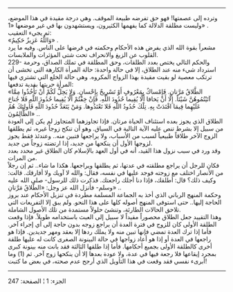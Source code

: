 ------------------------------------------------------------------------

وترده إلى عصمتها! فهو حق تفرضه طبيعة الموقف. وهي درجة مقيدة في هذا
الموضع، وليست مطلقة الدلالة كما يفهمها الكثيرون، ويستشهدون بها في غير
موضعها «1» .  
ثم يجيء التعقيب:  
«وَاللَّهُ عَزِيزٌ حَكِيمٌ» .  
مشعراً بقوة الله الذي يفرض هذه الأحكام وحكمته في فرضها على الناس. وفيه ما
يرد القلوب عن الزيغ والانحراف تحت شتى المؤثرات والملابسات.  
229- والحكم التالي يختص بعدد الطلقات، وحق المطلقة في تملك الصداق، وحرمة
استرداد شيء منه عند الطلاق، إلا في حالة واحدة: حالة المرأة الكارهة التي
تخشى أن ترتكب معصية لو بقيت مقيدة بهذا الزواج المكروه. وهي حالة الخلع
التي تشتري فيها المرأة حريتها بفدية تدفعها:  
«الطَّلاقُ مَرَّتانِ. فَإِمْساكٌ بِمَعْرُوفٍ أَوْ تَسْرِيحٌ بِإِحْسانٍ. وَلا يَحِلُّ لَكُمْ أَنْ تَأْخُذُوا مِمَّا
آتَيْتُمُوهُنَّ شَيْئاً. إِلَّا أَنْ يَخافا أَلَّا يُقِيما حُدُودَ اللَّهِ. فَإِنْ خِفْتُمْ أَلَّا يُقِيما حُدُودَ
اللَّهِ فَلا جُناحَ عَلَيْهِما فِيمَا افْتَدَتْ بِهِ. تِلْكَ حُدُودُ اللَّهِ فَلا تَعْتَدُوها. وَمَنْ يَتَعَدَّ
حُدُودَ اللَّهِ فَأُولئِكَ هُمُ الظَّالِمُونَ» ..  
الطلاق الذي يجوز بعده استئناف الحياة مرتان. فإذا تجاوزهما المتجاوز لم
يكن إلى العودة من سبيل إلا بشرط تنص عليه الآية التالية في السياق. وهو أن
تنكح زوجاً غيره، ثم يطلقها الزوج الآخر طلاقاً طبيعياً لسبب من الأسباب، ولا
يراجعها فتبين منه.. وعندئذ فقط يجوز لزوجها الأول أن ينكحها من جديد، إذا
ارتضته زوجاً من جديد.  
وقد ورد في سبب نزول هذا القيد، أنه في أول العهد بالإسلام كان الطلاق غير
محدد بعدد من المرات.  
فكان للرجل أن يراجع مطلقته في عدتها، ثم يطلقها ويراجعها. هكذا ما شاء..
ثم إن رجلاً من الأنصار اختلف مع زوجته فوجد عليها في نفسه، فقال: والله لا
آويك ولا أفارقك. قالت: وكيف ذلك؟ قال: أطلقك، فإذا دنا أجلك راجعتك. فذكرت
ذلك للرسول- صلى الله عليه وسلم- فأنزل الله عز وجل: «الطَّلاقُ مَرَّتانِ» ..  
وحكمة المنهج الرباني الذي أخذ به الجماعة المسلمة مطردة في تنزيل الأحكام
عند بروز الحاجة إليها.. حتى استوفى المنهج أصوله كلها على هذا النحو. ولم
يبق إلا التفريعات التي تلاحق الحالات الطارئة، وتنشئ حلولاً مستمدة من تلك
الأصول الشاملة.  
وهذا التقييد جعل الطلاق محصوراً مقيداً لا سبيل إلى العبث باستخدامه طويلاً.
فإذا وقعت الطلقة الأولى كان للزوج في فترة العدة أن يراجع زوجه بدون حاجة
إلى أي إجراء آخر. فأما إذا ترك العدة تمضي فإنها تبين منه ولا يملك ردها
إلا بعقد ومهر جديدين. فإذا هو راجعها في العدة أو إذا هو أعاد زواجها في
حالة البينونة الصغرى كانت له عليها طلقة أخرى كالطلقة الأولى بجميع
أحكامها. فأما إذا طلقها الثالثة فقد بانت منه بينونة كبرى بمجرد إيقاعها
فلا رجعة فيها في عدة، ولا عودة بعدها إلا أن ينكحها زوج آخر. ثم (1) وما
أبرىء نفسي فقد وقعت في هذا التأويل الذي أرجح عدم صحته، في بعض ما كتبت!

------------------------------------------------------------------------

الجزء: 1 ¦ الصفحة: 247
